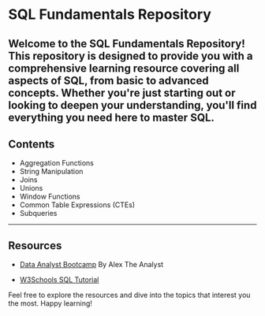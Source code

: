 # SQL Fundamentals Repository
Welcome to the SQL Fundamentals Repository! This repository is designed to provide you with a comprehensive learning resource covering all aspects of SQL, from basic to advanced concepts. Whether you're just starting out or looking to deepen your understanding, you'll find everything you need here to master SQL.
----------------------------------------------------------------------------------------------------------------

## Contents

* Aggregation Functions
* String Manipulation
* Joins
* Unions
* Window Functions
* Common Table Expressions (CTEs)
* Subqueries
----------------------------------------------------------------------------------------------------------------

## Resources

* [Data Analyst Bootcamp](https://www.youtube.com/watch?v=rGx1QNdYzvs&list=PLUaB-1hjhk8FE_XZ87vPPSfHqb6OcM0cF) By Alex The Analyst

* [W3Schools SQL Tutorial](https://www.w3schools.com/sql/sql_intro.asp)

Feel free to explore the resources and dive into the topics that interest you the most. Happy learning!